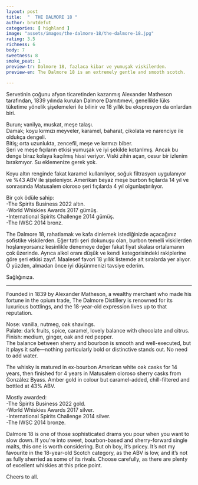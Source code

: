```yaml
---
layout: post
title:  "  THE DALMORE 18 "
author: brutdefut
categories: [ highland ]
image: "assets/images/the-dalmore-18/the-dalmore-18.jpg"
rating: 3.5
richness: 6
body: 7
sweetness: 8
smoke_peat: 1
preview-tr: Dalmore 18, fazlaca kibar ve yumuşak viskilerden.                         
preview-en: The Dalmore 18 is an extremely gentle and smooth scotch. 
                 
---
```


Servetinin çoğunu afyon ticaretinden kazanmış Alexander Matheson tarafından, 1839 yılında kurulan Dalmore Damıtımevi, genellikle lüks tüketime yönelik şişelemeleri ile bilinir ve 18 yıllık bu ekspresyon da onlardan biri.   

Burun; vanilya, muskat, meşe talaşı.   
Damak; koyu kırmızı meyveler, karamel, baharat, çikolata ve narenciye ile oldukça dengeli.  
Bitiş; orta uzunlukta, zencefil, meşe ve kırmızı biber.  
Şeri ve meşe fıçıların etkisi yumuşak ve iyi şekilde kotarılmış. Ancak bu denge biraz kolaya kaçılmış hissi veriyor. Viski zihin açan, cesur bir izlenim bırakmıyor. Su eklemenize gerek yok. 

Koyu altın renginde fakat karamel kullanılıyor, soğuk filtrasyon uygulanıyor ve %43 ABV ile şişeleniyor. Amerikan beyaz meşe burbon fıçılarda 14 yıl ve sonrasında Matusalem oloroso şeri fıçılarda 4 yıl olgunlaştırılıyor.  

Bir çok ödüle sahip:  
-The Spirits Business 2022 altın.  
-World Whiskies Awards 2017 gümüş.  
-International Spirits Challenge 2014 gümüş.  
-The IWSC 2014 bronz. 

The Dalmore 18, rahatlamak ve kafa dinlemek istediğinizde açacağınız sofistike viskilerden. Eğer tatlı şeri dokunuşu olan, burbon temelli viskilerden hoşlanıyorsanız kesinlikle denemeye değer fakat fiyat skalası ortalamanın çok üzerinde. Ayrıca alkol oranı düşük ve kendi kategorisindeki rakiplerine göre şeri etkisi zayıf. Maalesef favori 18 yıllık listemde alt sıralarda yer alıyor. O yüzden, almadan önce iyi düşünmenizi tavsiye ederim. 

Sağlığınıza.                    
   
-----------------------------------------------

<p id="english"></p>

Founded in 1839 by Alexander Matheson, a wealthy merchant who made his fortune in the opium trade, The Dalmore Distillery is renowned for its luxurious bottlings, and the 18-year-old expression lives up to that reputation.  

Nose: vanilla, nutmeg, oak shavings.  
Palate: dark fruits, spice, caramel, lovely balance with chocolate and citrus.   
Finish: medium, ginger, oak and red pepper.  
The balance between sherry and bourbon is smooth and well-executed, but it plays it safe—nothing particularly bold or distinctive stands out. No need to add water. 

The whisky is matured in ex-bourbon American white oak casks for 14 years, then finished for 4 years in Matusalem oloroso sherry casks from González Byass. Amber gold in colour but caramel-added, chill-filtered and bottled at 43% ABV.  

Mostly awarded:   
-The Spirits Business 2022 gold.  
-World Whiskies Awards 2017 silver.  
-International Spirits Challenge 2014 silver.  
-The IWSC 2014 bronze.   

Dalmore 18 is one of those sophisticated drams you pour when you want to slow down. If you're into sweet, bourbon-based and sherry-forward single malts, this one is worth considering. But oh boy, it’s pricey. It’s not my favourite in the 18-year-old Scotch category, as the ABV is low, and it’s not as fully sherried as some of its rivals. Choose carefully, as there are plenty of excellent whiskies at this price point.  

Cheers to all.    

